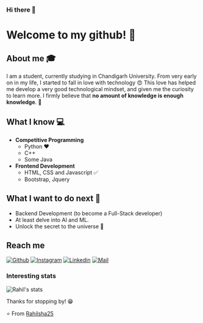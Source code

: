 ### Hi there 👋

# Welcome to my github! 👋


## About me :mortar_board:
I am a student, currently studying in Chandigarh University. From very early on in my life, I started to fall in love with technology 😍 This love has helped me develop a very good technological mindset, and given me the curiosity to learn more. I firmly believe that **no amount of knowledge is enough knowledge**. 🧠

## What I know :computer:
- **Competitive Programming**
	- Python ❤️
	- C++
	- Some Java
- **Frontend Development**
	- HTML, CSS and Javascript :white_check_mark:
	- Bootstrap, Jquery

## What I want to do next :thinking:
- Backend Development (to become a Full-Stack developer)
- At least delve into AI and ML.
- Unlock the secret to the universe :rofl:

## Reach me 
[![Github](https://img.shields.io/github/followers/Rahilsha25?label=Follow&style=social)](https://github.com/Rahlisha25)
[![Instagram](https://img.shields.io/badge/-@rahilsha2000-red?style=flat-square&logo=instagram&logoColor=white&link=https://www.instagram.com/sarthak_bharadwaj_/)](https://www.instagram.com/rahilsha2000/)
[![Linkedin](https://img.shields.io/badge/-rahilshadiwan-blue?style=flat-square&logo=linkedin&logoColor=white&link=https://www.linkedin.com/in/rahilshadiwan/)](https://www.linkedin.com/in/rahilshadiwan/)
[![Mail](https://img.shields.io/badge/-rahilsha2000@gmail.com-gray?style=flat-square&logo=gmail&logoColor=red&link=https://www.linkedin.com/in/rahilshadiwan/)](mailto:rahlisha2000@gmail.com)


### Interesting stats

![Rahil's stats](https://github-readme-stats.vercel.app/api?username=Rahilsha25&show_icons=true)

Thanks for stopping by! 😁


⭐️ From [Rahilsha25](https://github.com/Rahilsha25)
